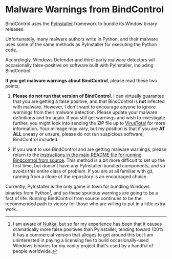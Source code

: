# Malware Warnings from BindControl

BindControl uses the [PyInstaller](https://pyinstaller.org/en/stable/) framework to bundle its Window binary releases.

Unfortunately, many malware authors write in Python, and their malware uses some of the same methods as PyInstaller for executing the Python code.

Accordingly, Windows Defender and third-party malware detectors will occasionally false-positive on software built with PyInstaller, including BindControl.

**If you get malware warnings about BindControl**, please read these two points:

1.  **Please do not run that version of BindControl**.  I can virtually guarantee that you are getting a false positive, and that BindControl is **not** infected with malware.  However, I don't want to encourage anyone to ignore warnings from their malware detection.  Please update your malware definitions and try again.  If you still get warnings and wish to investigate further, you might look into sending the ZIP file up to [VirusTotal](https://www.virustotal.com/) for more information.  Your mileage may vary, but my position is that if you are **AT ALL** uneasy or unsure, please do not run suspicious software, BindControl included.

2.  If you want to use BindControl and are getting malware warnings, please return to the [instructions in the main README file for running Bindcontrol from source](/README.md#running-from-source).  This method is a bit more difficult to set up the first time, but doesn't have any PyInstaller-bundled components, and so avoids this entire class of problem.  If you are at all familiar with git, running from a clone of the repository is an encouraged choice.

Currently, PyInstaller is the only game in town for bundling Windows binaries from Python[^1], and so these spurious warnings are going to be a fact of life.  Running BindControl from source continues to be the recommended path to victory for those who are willing to put in a little extra work.



[^1]: I am aware of [Nuitka](https://nuitka.net/), but so far my experience has been that it causes dramatically more false positives than PyInstaller, tending toward 100%.  It has a commercial version that alleges to get around this but I am uninterested in paying a licensing fee to build occasionally-used Windows binaries for my vanity project that's used by a handful of people worldwide.
